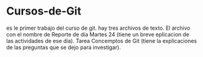# Cursos-de-Git
es le primer trabajo del curso de git.
hay tres archivos de texto.
El archivo con el nombre de Reporte de dia Martes 24 (tiene un breve eplicacion de las actividades de ese dia).
Tarea Concemptos de Git (tiene la explicaciones de las preguntas que se dejo para investigar).

